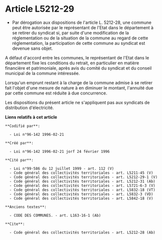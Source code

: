 # Article L5212-29

- Par dérogation aux dispositions de l'article L. 5212-28, une commune peut être autorisée par le représentant de l'Etat dans
le département à se retirer du syndicat si, par suite d'une modification de la réglementation ou de la situation de la
commune au regard de cette réglementation, la participation de cette commune au syndicat est devenue sans objet.

A défaut d'accord entre les communes, le représentant de l'Etat dans le département fixe les conditions du retrait, en
particulier en matière financière et patrimoniale, après avis du comité du syndicat et du conseil municipal de la commune
intéressée.

Lorsqu'un emprunt restant à la charge de la commune admise à se retirer fait l'objet d'une mesure de nature à en diminuer le
montant, l'annuité due par cette commune est réduite à due concurrence.

Les dispositions du présent article ne s'appliquent pas aux syndicats de distribution d'électricité.

**Liens relatifs à cet article**

	**Codifié par**:

	  - Loi n°96-142 1996-02-21

	**Créé par**:

	  - Loi n°96-142 1996-02-21 jorf 24 février 1996

	**Cité par**:

	  - Loi n°99-586 du 12 juillet 1999 - art. 112 (V)
	  - Code général des collectivités territoriales - art. L5211-45 (V)
	  - Code général des collectivités territoriales - art. L5212-29-1 (V)
	  - Code général des collectivités territoriales - art. L5212-31 (Ab)
	  - Code général des collectivités territoriales - art. L5721-6-3 (V)
	  - Code général des collectivités territoriales - art. L5832-18 (VT)
	  - Code général des collectivités territoriales - art. L5832-3 (VD)
	  - Code général des collectivités territoriales - art. L5842-18 (V)

	**Anciens textes**:

	  - CODE DES COMMUNES. - art. L163-16-1 (Ab)

	**Cite**:

	  - Code général des collectivités territoriales - art. L5212-28 (Ab)
